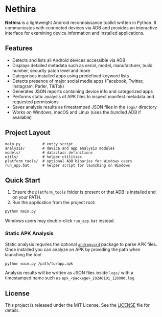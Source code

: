 # Nethira

**Nethira** is a lightweight Android reconnaissance toolkit written in Python. It communicates with connected devices via ADB and provides an interactive interface for examining device information and installed applications.

## Features

- Detects and lists all Android devices accessible via ADB
- Displays detailed metadata such as serial, model, manufacturer, build number, security patch level and more
- Categorises installed apps using predefined keyword lists
- Detects presence of major social media apps (Facebook, Twitter, Instagram, Parler, TikTok)
- Generates JSON reports containing device info and categorized apps
- Performs static analysis of APK files to inspect manifest metadata and requested permissions
- Saves analysis results as timestamped JSON files in the `logs/` directory
- Works on Windows, macOS and Linux (uses the bundled ADB if available)

## Project Layout

```
main.py          # entry script
analysis/        # device and app analysis modules
models/          # dataclass definitions
utils/           # helper utilities
platform_tools/  # optional ADB binaries for Windows users
run_app.bat      # helper script for launching on Windows
```

## Quick Start

1. Ensure the `platform_tools` folder is present or that ADB is installed and on your PATH.
2. Run the application from the project root:

```bash
python main.py
```

Windows users may double-click `run_app.bat` instead.

### Static APK Analysis

Static analysis requires the optional [`androguard`](https://pypi.org/project/androguard/) package to parse APK
files. Once installed you can analyze an APK by providing the path when launching the
tool:

```bash
python main.py /path/to/app.apk
```

Analysis results will be written as JSON files inside `logs/` with a timestamped
name such as `apk_<package>_20240101_120000.log`.

## License

This project is released under the MIT License. See the [LICENSE](LICENSE) file for details.
